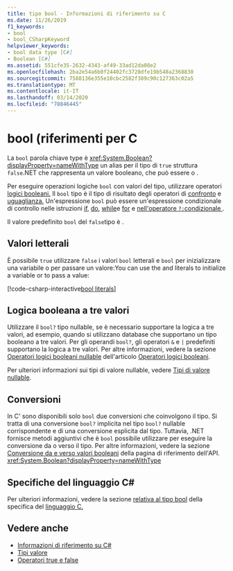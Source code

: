 ```yaml
---
title: tipo bool - Informazioni di riferimento su C
ms.date: 11/26/2019
f1_keywords:
- bool
- bool_CSharpKeyword
helpviewer_keywords:
- bool data type [C#]
- Boolean [C#]
ms.assetid: 551cfe35-2632-4343-af49-33ad12da08e2
ms.openlocfilehash: 2ba2e54a6b0f24402fc3728dfe19b548a2368830
ms.sourcegitcommit: 7588136e355e10cbc2582f389c90c127363c02a5
ms.translationtype: MT
ms.contentlocale: it-IT
ms.lasthandoff: 03/14/2020
ms.locfileid: "78846445"
---
```

# <a name="bool-c-reference"></a>bool (riferimenti per C

La `bool` parola chiave type è <xref:System.Boolean?displayProperty=nameWithType> un alias per il tipo di `true` struttura `false`.NET che rappresenta un valore booleano, che può essere o .

Per eseguire operazioni logiche `bool` con valori del tipo, utilizzare operatori [logici booleani.](../operators/boolean-logical-operators.md) Il `bool` tipo è il tipo di risultato degli operatori di [confronto](../operators/comparison-operators.md) e [uguaglianza.](../operators/equality-operators.md) Un'espressione `bool` può essere un'espressione condizionale di controllo nelle istruzioni [if](../keywords/if-else.md), [do](../keywords/do.md), [while](../keywords/while.md)e [for](../keywords/for.md) e [nell'operatore `?:`condizionale ](../operators/conditional-operator.md).

Il valore predefinito `bool` del `false`tipo è .

## <a name="literals"></a>Valori letterali

È possibile `true` utilizzare `false` i valori `bool` letterali e `bool` per inizializzare una variabile o per passare un valore:You can use the and literals to initialize a variable or to pass a value:

[!code-csharp-interactive[bool literals](snippets/BoolType.cs#Literals)]

## <a name="three-valued-boolean-logic"></a>Logica booleana a tre valori

Utilizzare il `bool?` tipo nullable, se è necessario supportare la logica a tre valori, ad esempio, quando si utilizzano database che supportano un tipo booleano a tre valori. Per gli operandi `bool?`, gli operatori `&` e `|` predefiniti supportano la logica a tre valori. Per altre informazioni, vedere la sezione [Operatori logici booleani nullable](../operators/boolean-logical-operators.md#nullable-boolean-logical-operators) dell'articolo [Operatori logici booleani](../operators/boolean-logical-operators.md).

Per ulteriori informazioni sui tipi di valore nullable, vedere [Tipi di valore nullable](nullable-value-types.md).

## <a name="conversions"></a>Conversioni

In C' sono disponibili solo `bool` due conversioni che coinvolgono il tipo. Si tratta di una conversione `bool?` implicita nel tipo `bool?` nullable corrispondente e di una conversione esplicita dal tipo. Tuttavia, .NET fornisce metodi aggiuntivi che è `bool` possibile utilizzare per eseguire la conversione da o verso il tipo. Per altre informazioni, vedere la sezione [Conversione da e verso valori booleani](/dotnet/api/system.boolean#converting-to-and-from-boolean-values) della pagina di riferimento dell'API. <xref:System.Boolean?displayProperty=nameWithType>

## <a name="c-language-specification"></a>Specifiche del linguaggio C#

Per ulteriori informazioni, vedere la sezione [relativa al tipo bool](~/_csharplang/spec/types.md#the-bool-type) della specifica del [linguaggio C.](~/_csharplang/spec/introduction.md)

## <a name="see-also"></a>Vedere anche

- [Informazioni di riferimento su C#](../index.md)
- [Tipi valore](value-types.md)
- [Operatori true e false](../operators/true-false-operators.md)
